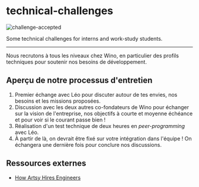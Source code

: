 # technical-challenges

![challenge-accepted](https://media.giphy.com/media/GgcusW5RLS9Nu/giphy.gif)

Some technical challenges for interns and work-study students. 

---

Nous recrutons à tous les niveaux chez Wino, en particulier des profils techniques pour soutenir nos besoins de développement.

## Aperçu de notre processus d'entretien

1. Premier échange avec Léo pour discuter autour de tes envies, nos besoins et les missions proposées.
2. Discussion avec les deux autres co-fondateurs de Wino pour échanger sur la vision de l'entreprise, nos objectifs à courte et moyenne échéance et pour voir si le courant passe bien !
3. Réalisation d'un test technique de deux heures en *peer-programming* avec Léo.
4. À partir de là, on devrait être fixé sur votre intégration dans l'équipe ! On échangera une dernière fois pour conclure nos discussions.

## Ressources externes

* [How Artsy Hires Engineers](http://artsy.github.io/blog/2019/01/23/artsy-engineering-hiring/)
